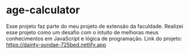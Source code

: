 # age-calculator
Esse projeto faz parte do meu projeto de extensão da faculdade. Realizei esse projeto como um desafio com o intuito de melhoras meus conhecimentos em JavaScript e lógica de programação.
Link do projeto: https://dainty-sundae-725bed.netlify.app
